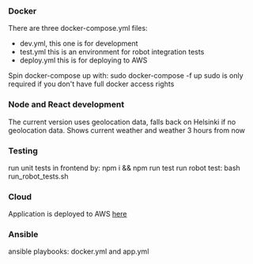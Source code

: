 ### Docker

There are three docker-compose.yml files:
  * dev.yml, this one is for development
  * test.yml this is an environment for robot integration tests
  * deploy.yml this is for deploying to AWS

Spin docker-compose up with: sudo docker-compose -f <yml-file name here> up
sudo is only required if you don't have full docker access rights

### Node and React development

The current version uses geolocation data, falls back on Helsinki if no geolocation data.
Shows current weather and weather 3 hours from now

### Testing

run unit tests in frontend by: npm i && npm run test
run robot test: bash run_robot_tests.sh

### Cloud

Application is deployed to AWS [here](http://ec2-18-118-136-134.us-east-2.compute.amazonaws.com:8000)

### Ansible

ansible playbooks: docker.yml and app.yml

